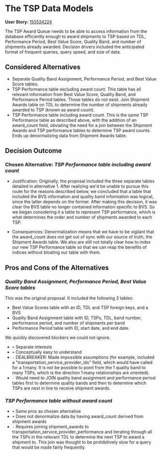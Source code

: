 # The TSP Data Models

**User Story:** [155524224](https://www.pivotaltracker.com/story/show/155524224)

The TSP Award Queue needs to be able to access information from the database efficiently enough to award shipments to TSP based on TDL, Performance Period, Best Value Score, Quality Band, and number of shipments already awarded.
Decision drivers included the anticipated format of frequent queries, query speed, and size of data.

## Considered Alternatives

* Separate Quality Band Assignment, Performance Period, and Best Value Score tables.
* TSP Performance table excluding award count. This table has all relevant information from Best Value Score, Quality Band, and Performance Period tables. Those tables do not exist. Join Shipment Awards table on TDL to determine the number of shipments already awarded to TSP (known as award count).
* TSP Performance table including award count. This is the same TSP Performance table as described above, with the addition of an award_count field, obviating the need for a join between the Shipment Awards and TSP performance tables to determine TSP award counts. Ends up denormalizing data from Shipment Awards table.

## Decision Outcome

### Chosen Alternative: *TSP Performance table including award count*

* Justification: Originally, the proposal included the three separate tables detailed in alternative 1. After realizing we'd be unable to pursue this route for the reasons described below, we concluded that a table that included the BVS information and quality band information was logical, since the latter depends on the former. After making this decision, it was clear the BVS table no longer contained information specific to BVS. So we began considering it a table to represent TSP performance, which is what determines the order and number of shipments awarded to each TSP.

* Consequences: Denormalization means that we have to be vigilant that the award_count does not get out of sync with our source of truth, the Shipment Awards table. We also are still not totally clear how to index our new TSP Performance table so that we can reap the benefits of indices without bloating our table with them.

## Pros and Cons of the Alternatives

### *Quality Band Assignment, Performance Period, Best Value Score tables*

This was the original proposal. It included the following 3 tables:

* Best Value Scores table with an ID, TDL and TSP foreign keys, and a BVS
* Quality Band Assignment table with ID, TSPs, TDL, band number, performance period, and number of shipments per band
* Performance Period table with ID, start date, and end date.

We quickly discovered blockers we could not ignore.

* `+` Separate interests
* `+` Conceptually easy to understand
* `-` DEALBREAKER: Made impossible assumptions (for example, included a "transportation_service_provider_ids" field, which would have called for a 1:many. It is not be possible to point from the 1 quality band to many TSPs, which is the direction 1:many relationships are oriented).
* `-` Would need to JOIN quality band assignment and performance period tables first to determine quality bands and then to determine which TSPs are next in line to receive shipment awards.

### *TSP Performance table without award count*

* `+` Same pros as chosen alternative
* `+` Does not denormalize data by having award_count derived from shipment awards
* `-` Requires joining shipment_awards to transportation_service_provider_performance and iterating through all the TSPs in the relevant TDL to determine the next TSP to award a shipment to. This join was thought to be prohibitively slow for a query that would be made fairly frequently.
